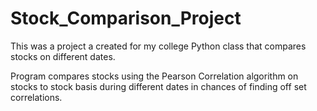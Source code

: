 # Stock_Comparison_Project
This was a project a created for my college Python class that compares stocks on different dates.


Program compares stocks using the Pearson Correlation algorithm on stocks to stock basis during different dates in chances of finding off set correlations.